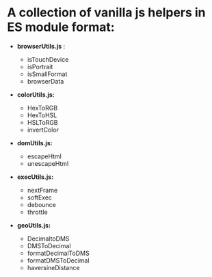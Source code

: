 # A collection of vanilla js helpers in ES module format:

 - **browserUtils.js** : 
	 - isTouchDevice
	 - isPortrait
	 - isSmallFormat
	 - browserData 
	 
 - **colorUtils.js:**
	 - HexToRGB
	 - HexToHSL 
	 - HSLToRGB
	 - invertColor
	 
  - **domUtils.js:**
	 - escapeHtml
	 - unescapeHtml 
	 
  - **execUtils.js:**
	 - nextFrame
	 - softExec
	 - debounce 
	 - throttle
	 
  - **geoUtils.js:**
	 - DecimaltoDMS
	 - DMSToDecimal
	 - formatDecimalToDMS 
	 - formatDMSToDecimal
	 - haversineDistance
	 
	 
